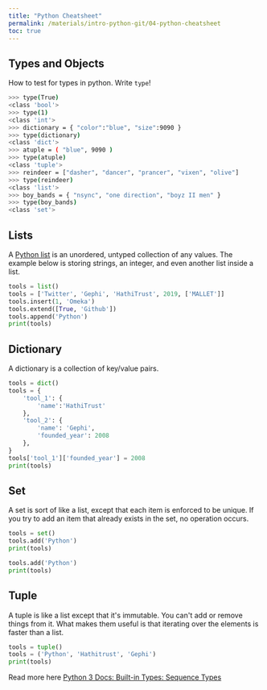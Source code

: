 ```yaml
---
title: "Python Cheatsheet"
permalink: /materials/intro-python-git/04-python-cheatsheet
toc: true
---
```


## Types and Objects

How to test for types in python. Write `type`!

```sh
>>> type(True)
<class 'bool'>
>>> type(1)
<class 'int'>
>>> dictionary = { "color":"blue", "size":9090 }
>>> type(dictionary)
<class 'dict'>
>>> atuple = ( "blue", 9090 )
>>> type(atuple)
<class 'tuple'>
>>> reindeer = ["dasher", "dancer", "prancer", "vixen", "olive"]
>>> type(reindeer)
<class 'list'>
>>> boy_bands = { "nsync", "one direction", "boyz II men" }
>>> type(boy_bands)
<class 'set'>
```

## Lists

A [Python list](https://docs.python.org/3.6/tutorial/datastructures.html) is an unordered, untyped collection of any values. The example below is storing strings, an integer, and even another list inside a list.

```python
tools = list()
tools = ['Twitter', 'Gephi', 'HathiTrust', 2019, ['MALLET']]
tools.insert(1, 'Omeka')
tools.extend([True, 'Github'])
tools.append('Python')
print(tools)
```

## Dictionary

A dictionary is a collection of key/value pairs.

```python
tools = dict()
tools = {
    'tool_1': {
        'name':'HathiTrust'
    },
    'tool_2': {
        'name': 'Gephi', 
        'founded_year': 2008
    },
}
tools['tool_1']['founded_year'] = 2008
print(tools)
```

## Set

A set is sort of like a list, except that each item is enforced to be unique. If you try to add an item that already exists in the set, no operation occurs.

```python
tools = set()
tools.add('Python')
print(tools)

tools.add('Python')
print(tools)
```

## Tuple

A tuple is like a list except that it's immutable. You can't add or remove things from it. What makes them useful is that iterating over the elements is faster than a list.

```python
tools = tuple()
tools = ('Python', 'Hathitrust', 'Gephi')
print(tools)
```

Read more here [Python 3 Docs: Built-in Types: Sequence Types](https://docs.python.org/3/library/stdtypes.html#sequence-types-list-tuple-range)

